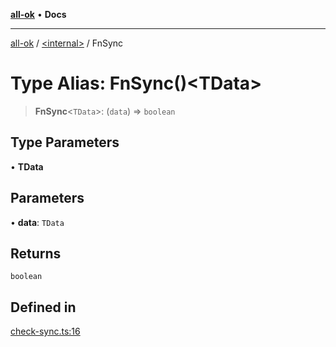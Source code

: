 [**all-ok**](../../README.md) • **Docs**

***

[all-ok](../../README.md) / [\<internal\>](../README.md) / FnSync

# Type Alias: FnSync()\<TData\>

> **FnSync**\<`TData`\>: (`data`) => `boolean`

## Type Parameters

• **TData**

## Parameters

• **data**: `TData`

## Returns

`boolean`

## Defined in

[check-sync.ts:16](https://github.com/oreshinya/all-ok/blob/dfff127c5eb58a58e8edbe24045bd413de99450a/src/check-sync.ts#L16)
